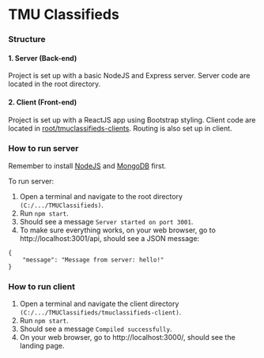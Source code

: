 # TMU Classifieds

<!-- TODO: Brief description here -->

### Structure

#### 1. Server (Back-end)

Project is set up with a basic NodeJS and Express server. Server code are located in the root directory.

#### 2. Client (Front-end)

Project is set up with a ReactJS app using Bootstrap styling. Client code are located in [root/tmuclassifieds-clients](https://github.com/CPS630W24-Group8/TMUClassifieds/tree/main/tmuclassifieds-client). Routing is also set up in client.

### How to run server

Remember to install [NodeJS](https://nodejs.org/en) and [MongoDB](https://www.mongodb.com/try/download/community) first.

To run server:

1. Open a terminal and navigate to the root directory `(C:/.../TMUClassifieds)`.
2. Run `npm start`.
3. Should see a message `Server started on port 3001`.
4. To make sure everything works, on your web browser, go to http://localhost:3001/api, should see a JSON message:
```
{
    "message": "Message from server: hello!"
}
```

### How to run client

1. Open a terminal and navigate the client directory `(C:/.../TMUClassifieds/tmuclassifieds-client)`.
2. Run `npm start`.
3. Should see a message `Compiled successfully`.
4. On your web browser, go to http://localhost:3000/, should see the landing page.